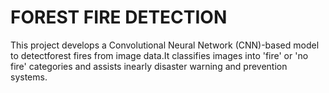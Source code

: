 # FOREST FIRE DETECTION 
This project develops a Convolutional Neural Network (CNN)-based model to detectforest fires from image data.It classifies images into 'fire' or 'no fire' categories and assists inearly disaster warning and prevention systems.
